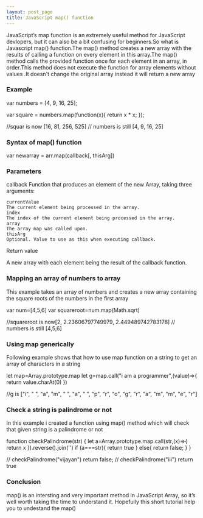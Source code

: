 ```yaml
---
layout: post_page
title: JavaScript map() function
---
```


JavaScript’s map function is an extremely useful method for JavaScript devlopers, but it can also be a bit confusing for beginners.So what is Javascript map() function.The map() method creates a new array with the results of calling a  function on every element in this array.The map() method calls the provided function once for each element in an array, in order.This method does not execute the function for array elements without values .It doesn't change the original array instead it will return a new array

<h3>Example</h3>

<div class='code'>
var numbers = [4, 9, 16, 25];

var square = numbers.map(function(x){
   return x * x;
});

//squar is now [16, 81, 256, 525]
// numbers is still [4, 9, 16, 25]
</div>


<h3>Syntax of map() function</h3>

 var newarray = arr.map(callback[, thisArg])

 <h3>Parameters</h3>

callback
Function that produces an element of the new Array, taking three arguments:
 
	currentValue
	The current element being processed in the array.
	index
	The index of the current element being processed in the array.
	array
	The array map was called upon.
	thisArg
	Optional. Value to use as this when executing callback.
Return value

A new array with each element being the result of the callback function.


<h3>Mapping an array of numbers to array</h3>
<p>This example takes an array of numbers and creates a new array containing the square roots of the numbers in the first array</p>
<div class='code'>
var num=[4,5,6]
var squareroot=num.map(Math.sqrt)

//squareroot is now[2, 2.23606797749979, 2.449489742783178]
// numbers is still [4,5,6]
</div>

<h3>Using map generically</h3>

<p>Following example shows that how to use map function on a string to get an array of   characters in a string</p>

<div class='code'>
let map=Array.prototype.map
let g=map.call("i am a programmer",(value)=>{
return value.charAt(0)
})

//g is ["i", " ", "a", "m", " ", "a", " ", "p", "r", "o", "g", "r", "a", "m", "m", "e", "r"]

</div>

<h3>Check a string is palindrome or not</h3>

<p>In this example i created a function using map() method which will check that given string is a palindrome or not</p>

 <div class='code'>

function checkPalindrome(str)
{
let a=Array.prototype.map.call(str,(x)=>{
return x
}).reverse().join('')
if (a===str){
return true
} else{
return false;
}
}

// checkPalindrome("vijayan") return false;
// checkPalindrome("iii") return true

 </div>

 <h3>Conclusion</h3>

 map() is an intersting and very important method in JavaScript Array, so it’s well worth taking the time to understand it. Hopefully this short tutorial help you to undestand the map()